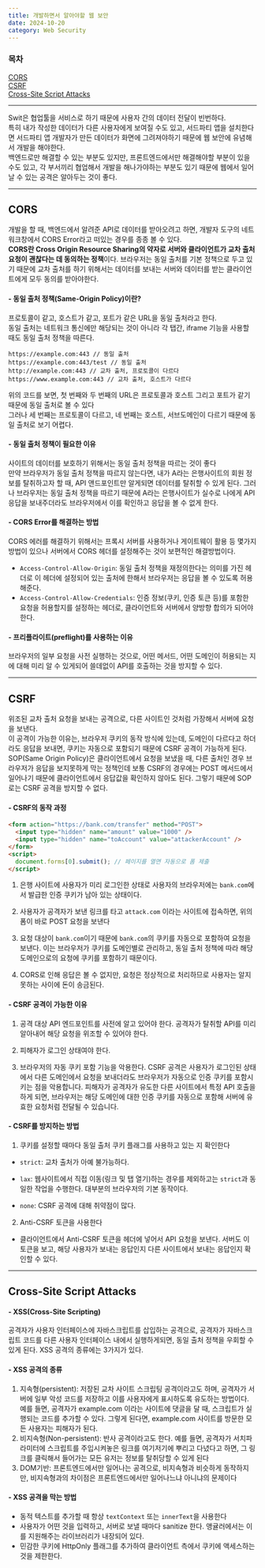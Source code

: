 ```yaml
---
title: 개발하면서 알아야할 웹 보안
date: 2024-10-20
category: Web Security
---
```


### 목차

[CORS](#cors) \
[CSRF](#csrf) \
[Cross-Site Script Attacks](#cross-site-script-attacks)

---

Swit은 협업툴을 서비스로 하기 때문에 사용자 간의 데이터 전달이 빈번하다.\
특히 내가 작성한 데이터가 다른 사용자에게 보여질 수도 있고, 서드파티 앱을 설치한다면 서드파티 앱 개발자가 만든 데이터가 화면에 그려져야하기 때문에 웹 보안에 유념해서 개발을 해야한다.\
백엔드로만 해결할 수 있는 부분도 있지만, 프론트엔드에서만 해결해야할 부분이 있을 수도 있고, 각 부서끼리 협업해서 개발을 해나가야하는 부분도 있기 때문에 웹에서 일어날 수 있는 공격은 알아두는 것이 좋다.

---

## CORS

개발을 할 때, 백엔드에서 알려준 API로 데이터를 받아오려고 하면, 개발자 도구의 네트워크창에서 CORS Error라고 떠있는 경우를 종종 볼 수 있다. \
**CORS란 Cross Origin Resource Sharing의 약자로 서버와 클라이언트가 교차 출처 요청이 괜찮다는 데 동의하는 정책**이다.
브라우저는 동일 출처를 기본 정책으로 두고 있기 때문에 교차 출처를 하기 위해서는 데이터를 보내는 서버와 데이터를 받는 클라이언트에게 모두 동의를 받아야한다.

#### - 동일 출처 정책(Same-Origin Policy)이란?

프로토콜이 같고, 호스트가 같고, 포트가 같은 URL을 동일 출처라고 한다. \
 동일 출처는 네트워크 통신에만 해당되는 것이 아니라 각 탭간, iframe 기능을 사용할 때도 동일 출처 정책을 따른다.

```mdx
https://example.com:443 // 동일 출처
https://example.com:443/test // 동일 출처
http://example.com:443 // 교차 출처, 프로토콜이 다르다
https://www.example.com:443 // 교차 출처, 호스트가 다르다
```

위의 코드를 보면, 첫 번째와 두 번째의 URL은 프로토콜과 호스트 그리고 포트가 같기 때문에 동일 출처로 볼 수 있다 \
 그러나 세 번째는 프로토콜이 다르고, 네 번째는 호스트, 서브도메인이 다르기 때문에 동일 출처로 보기 어렵다.

#### - 동일 출처 정책이 필요한 이유

사이트의 데이터를 보호하기 위해서는 동일 출처 정책을 따르는 것이 좋다 \
 만약 브라우저가 동일 출처 정책을 따르지 않는다면, 내가 A라는 은행사이트의 회원 정보를 탈취하고자 할 때, API 앤드포인트만 알게되면 데이터를 탈취할 수 있게 된다.
그러나 브라우저는 동일 출처 정책을 따르기 때문에 A라는 은행사이트가 실수로 나에게 API 응답을 보내주더라도 브라우저에서 이를 확인하고 응답을 볼 수 없게 한다.

#### - CORS Error를 해결하는 방법

CORS 에러를 해결하기 위해서는 프록시 서버를 사용하거나 게이트웨이 활용 등 몇가지 방법이 있으나 서버에서 CORS 헤더를 설정해주는 것이 보편적인 해결방법이다.

- `Access-Control-Allow-Origin`: 동일 출처 정책을 재정의한다는 의미를 가진 헤더로 이 헤더에 설정되어 있는 출처에 한해서 브라우저는 응답을 볼 수 있도록 허용해준다.
- `Access-Control-Allow-Credentials`: 인증 정보(쿠키, 인증 토큰 등)를 포함한 요청을 허용할지를 설정하는 헤더로, 클라이언트와 서버에서 양방향 합의가 되어야한다.

#### - 프리플라이트(preflight)를 사용하는 이유

브라우저의 일부 요청을 사전 실행하는 것으로, 어떤 메서드, 어떤 도메인이 허용되는 지에 대해 미리 알 수 있게되어 쓸데없이 API를 호출하는 것을 방지할 수 있다.

---

## CSRF

위조된 교차 출처 요청을 보내는 공격으로, 다른 사이트인 것처럼 가장해서 서버에 요청을 보낸다.\
이 공격이 가능한 이유는, 브라우저 쿠키의 동작 방식에 있는데, 도메인이 다르다고 하더라도 응답을 보내면, 쿠키는 자동으로 포함되기 때문에 CSRF 공격이 가능하게 된다. \
SOP(Same Origin Policy)은 클라이언트에서 요청을 보냈을 때, 다른 출처인 경우 브라우저가 응답을 보지못하게 막는 정책인데 보통 CSRF의 경우에는 POST 메서드에서 일어나기 때문에 클라이언트에서 응답값을 확인하지 않아도 된다.
그렇기 때문에 SOP로는 CSRF 공격을 방지할 수 없다.

#### - CSRF의 동작 과정

```html
<form action="https://bank.com/transfer" method="POST">
  <input type="hidden" name="amount" value="1000" />
  <input type="hidden" name="toAccount" value="attackerAccount" />
</form>
<script>
  document.forms[0].submit(); // 페이지를 열면 자동으로 폼 제출
</script>
```

1. 은행 사이트에 사용자가 미리 로그인한 상태로 사용자의 브라우저에는 `bank.com`에서 발급한 인증 쿠키가 남아 있는 상태이다.

2. 사용자가 공격자가 보낸 링크를 타고 `attack.com` 이라는 사이트에 접속하면, 위의 폼이 바로 POST 요청을 보낸다

3. 요청 대상이 `bank.com`이기 때문에 `bank.com`의 쿠키를 자동으로 포함하여 요청을 보낸다. 이는 브라우저가 쿠키를 도메인별로 관리하고, 동일 출처 정책에 따라 해당 도메인으로의 요청에 쿠키를 포함하기 때문이다.

4. CORS로 인해 응답은 볼 수 없지만, 요청은 정상적으로 처리하므로 사용자는 알지 못하는 사이에 돈이 송금된다.

#### - CSRF 공격이 가능한 이유

1. 공격 대상 API 엔드포인트를 사전에 알고 있어야 한다. 공격자가 탈취할 API를 미리 알아내어 해당 요청을 위조할 수 있어야 한다.

2. 피해자가 로그인 상태여야 한다.

3. 브라우저의 자동 쿠키 포함 기능을 악용한다. CSRF 공격은 사용자가 로그인된 상태에서 다른 도메인에서 요청을 보내더라도 브라우저가 자동으로 인증 쿠키를 포함시키는 점을 악용합니다. 피해자가 공격자가 유도한 다른 사이트에서 특정 API 호출을 하게 되면, 브라우저는 해당 도메인에 대한 인증 쿠키를 자동으로 포함해 서버에 유효한 요청처럼 전달될 수 있습니다.

#### - CSRF를 방지하는 방법

1. 쿠키를 설정할 때마다 동일 출처 쿠키 플래그를 사용하고 있는 지 확인한다

- `strict`: 교차 출처가 아예 불가능하다.
- `lax`: 웹사이트에서 직접 이동(링크 및 탭 열기)하는 경우를 제외하고는 `strict`과 동일한 작업을 수행한다. 대부분의 브라우저의 기본 동작이다.

- `none`: CSRF 공격에 대해 취약점이 많다.

2. Anti-CSRF 토큰을 사용한다

- 클라이언트에서 Anti-CSRF 토큰을 헤더에 넣어서 API 요청을 보낸다. 서버도 이 토큰을 보고, 해당 사용자가 보내는 응답인지 다른 사이트에서 보내는 응답인지 확인할 수 있다.

---

## Cross-Site Script Attacks

#### - XSS(Cross-Site Scripting)

공격자가 사용자 인터페이스에 자바스크립트를 삽입하는 공격으로, 공격자가 자바스크립트 코드를 다른 사용자 인터페이스 내에서 실행하게되면, 동일 출처 정책을 우회할 수 있게 된다. XSS 공격의 종류에는 3가지가 있다.

#### - XSS 공격의 종류

1. 지속형(persistent): 저장된 교차 사이트 스크립팅 공격이라고도 하며, 공격자가 서버에 일부 악성 코드를 저장하고 이를 사용자에게 표시하도록 유도하는 방법이다. 예를 들면, 공격자가 example.com 이라는 사이트에 댓글을 달 때, 스크립트가 실행되는 코드를 추가할 수 있다. 그렇게 된다면, example.com 사이트를 방문한 모든 사용자는 피해자가 된다.
2. 비지속형(Non-persistent): 반사 공격이라고도 한다. 예를 들면, 공격자가 서치파라미터에 스크립트를 주입시켜놓은 링크를 여기저기에 뿌리고 다녔다고 하면, 그 링크를 클릭해서 들어가는 모든 유저는 정보를 탈취당할 수 있게 된다
3. DOM기반: 프론트엔드에서만 일어나는 공격으로, 비지속형과 비슷하게 동작하지만, 비지속형과의 차이점은 프론트엔드에서만 일어나느냐 아니냐의 문제이다

#### - XSS 공격을 막는 방법

- 동적 텍스트를 추가할 때 항상 `textContext` 또는 `innerText`을 사용한다
- 사용자가 어떤 것을 입력하고, 서버로 보낼 때마다 sanitize 한다. 앵귤러에서는 이를 지원해주는 라이브러리가 내장되어 있다.
- 민감한 쿠키에 HttpOnly 플래그를 추가하여 클라이언트 측에서 쿠키에 액세스하는 것을 제한한다.
